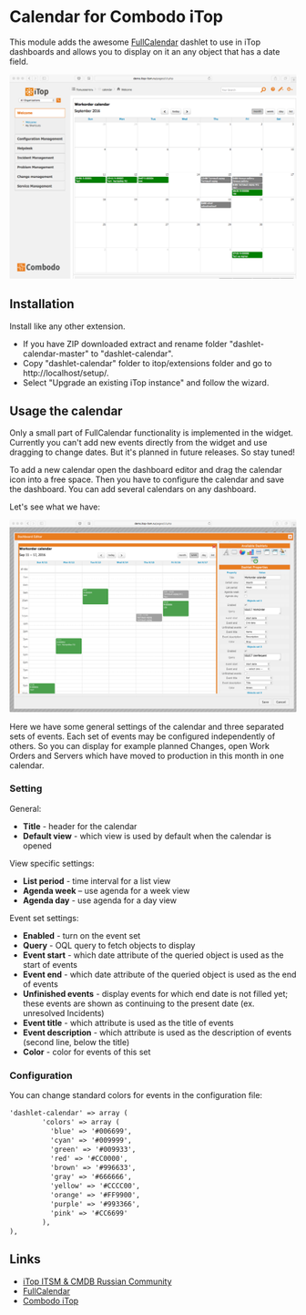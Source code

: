# Calendar for Combodo iTop

This module adds the awesome [FullCalendar](https://fullcalendar.io) dashlet to use in iTop dashboards and allows you to display on it an any object that has a date field.

![dashlet-calendar.png](images/dashlet_calendar.png)

## Installation

Install like any other extension. 

 - If you have ZIP downloaded extract and rename folder "dashlet-calendar-master" to "dashlet-calendar".
 - Copy "dashlet-calendar" folder to itop/extensions folder and go to http://localhost/setup/.
 - Select "Upgrade an existing iTop instance" and follow the wizard.

## Usage the calendar

Only a small part of FullCalendar functionality is implemented in the widget. Currently you can't add new events directly from the widget and use dragging to change dates. But it's planned in future releases. So stay tuned!

To add a new calendar open the dashboard editor and drag the calendar icon into a free space. Then you have to configure the calendar and save the dashboard. You can add several calendars on any dashboard.

Let's see what we have:

![dashlet-calendar-edit.png](images/dashlet_calendar_edit.png)

Here we have some general settings of the calendar and three separated sets of events. Each set of events may be configured independently of others. So you can display for example planned Changes, open Work Orders and Servers which have moved to production in this month in one calendar.

### Setting

General:
 - **Title** - header for the calendar
 - **Default view** - which view is used by default when the calendar is opened

View specific settings:
 - **List period** - time interval for a list view
 - **Agenda week** – use agenda for a week view
 - **Agenda day** - use agenda for a day view

Event set settings:
 - **Enabled** - turn on the event set
 - **Query** - OQL query to fetch objects to display
 - **Event start** - which date attribute of the queried object is used as the start of events
 - **Event end** - which date attribute of the queried object is used as the end of events
 - **Unfinished events** - display events for which end date is not filled yet; these events are shown as continuing to the present date (ex. unresolved Incidents)
 - **Event title** - which attribute is used as the title of events
 - **Event description** - which attribute is used as the description of events (second line, below the title)
 - **Color** - color for events of this set

### Configuration

You can change standard colors for events in the configuration file:
```
'dashlet-calendar' => array (
        'colors' => array (
          'blue' => '#006699',
          'cyan' => '#009999',
          'green' => '#009933',
          'red' => '#CC0000',
          'brown' => '#996633',
          'gray' => '#666666',
          'yellow' => '#CCCC00',
          'orange' => '#FF9900',
          'purple' => '#993366',
          'pink' => '#CC6699'
        ),
),
```

## Links
- [iTop ITSM & CMDB Russian Community](http://community.itop-itsm.ru)
- [FullCalendar](https://fullcalendar.io)
- [Combodo iTop](http://www.combodo.com/itop)
